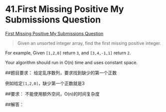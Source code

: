 # 41.First Missing Positive My Submissions Question
[First Missing Positive My Submissions Question](https://leetcode.com/problems/first-missing-positive/)

>Given an unsorted integer array, find the first missing positive integer.
>
For example,
Given ```[1,2,0]``` return ```3```,
and ```[3,4,-1,1]``` return ```2```.
>
Your algorithm should run in O(n) time and uses constant space.

##题目要求：
给定乱序数列，要求找到缺少的第一个正数

例如给定```[1,2,0]```，缺少第一个正数就是3

##要求：
不能使用额外空间，O(n)的时间复杂度

##解答：
